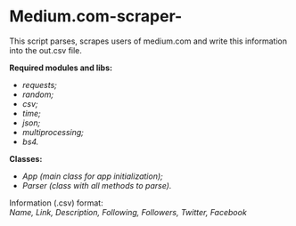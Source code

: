 # Medium.com-scraper-

This script parses, scrapes users of medium.com and write this information into the out.csv file.  

**Required modules and libs:**
* *requests;*
* *random;*
* *csv;*
* *time;*
* *json;*
* *multiprocessing;*
* *bs4.*  

**Classes:**
* *App (main class for app initialization);*  
* *Parser (class with all methods to parse).*  

Information (.csv) format:  
*Name, Link, Description, Following, Followers, Twitter, Facebook*

